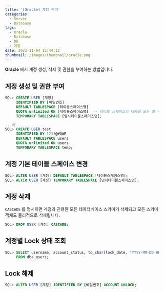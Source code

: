 ```yaml
---
title: '[Oracle] 계정 관리'
categories:
  - Server
  - Database
tags:
  - Oracle
  - Database
  - DB
  - 계정
date: 2022-11-04 15:44:12
thumbnail: /images/thumbnail/oracle.png
---
```


**Oracle** 에서 계정 생성, 삭제 및 권한을 부여하는 방법입니다.

## 계정 생성 및 권한 부여

```sql
SQL> CREATE USER [계정]
     IDENTIFIED BY [비밀번호]
     DEFAULT TABLESPACE [테이블스페이스명]
     QUOTA unlimited ON [테이블스페이스명]  -- 테이블 스페이스의 내용을 모두 쓸 수 있다.
     TEMPORARY TABLESPACE [임시테이블스페이스명];
```

```sql
-- 예
SQL> CREATE USER test
     IDENTIFIED BY 123!@#QWE
     DEFAULT TABLESPACE users
     QUOTA unlimited ON users
     TEMPORARY TABLESPACE temp;
```

## 계정 기본 테이블 스페이스 변경

```sql
SQL> ALTER USER [계정] DEFAULT TABLESPACE [테이블스페이스명];
SQL> ALTER USER [계정] TEMPORARY TABLESPACE [임시테이블스페이스명];
```

## 계정 삭제

`CASCADE` 를 명시하면 계정과 관련된 모든 데이터베이스 스키마가 삭제되고 모든 스키마 객체도 물리적으로 삭제됩니다.

```sql
SQL> DROP USER [계정] CASCADE;
```

## 계정별 Lock 상태 조회

```sql
SQL> SELECT username, account_status, to_char(lock_date, 'YYYY-MM-DD HH24:MI') lock_date
     FROM dba_users;
```

## Lock 해제

```sql
SQL> ALTER USER [계정] IDENTIFIED BY [비밀번호] ACCOUNT UNLOCK;
```
